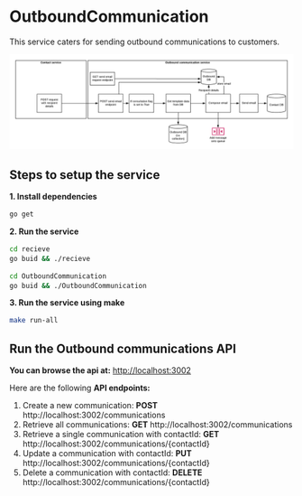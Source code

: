# OutboundCommunication
This service caters for sending outbound communications to customers.

![Outbound communications framework architecture](Micronox-Outbound_communication.png)

## Steps to setup the service

**1. Install dependencies**

```bash
go get
```

**2. Run the service**


```bash
cd recieve
go buid && ./recieve
```

```bash
cd OutboundCommunication
go buid && ./OutboundCommunication
```

**3. Run the service using make**

```bash
make run-all
```

## Run the Outbound communications API
**You can browse the api at:** <http://localhost:3002>

Here are the following **API endpoints:**

1.	Create a new communication: **POST** http://localhost:3002/communications
2.	Retrieve all communications: **GET** http://localhost:3002/communications
3.	Retrieve a single communication with contactId: **GET** http://localhost:3002/communications/{contactId}
4. Update a communication with contactId: **PUT** http://localhost:3002/communications/{contactId}
5. Delete a communication with contactId: **DELETE** http://localhost:3002/communications/{contactId}